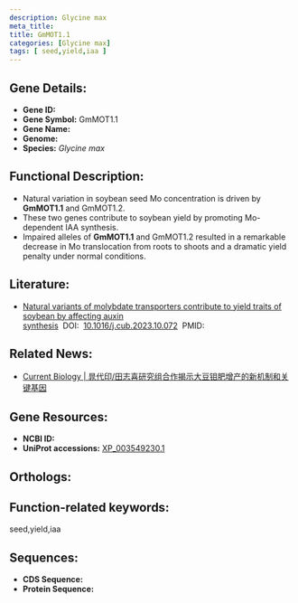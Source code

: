 ```yaml
---
description: Glycine max
meta_title:
title: GmMOT1.1
categories: [Glycine max]
tags: [ seed,yield,iaa ]
---
```


## Gene Details:
- **Gene ID:**	[]()
- **Gene Symbol:** GmMOT1.1
- **Gene Name:** 
- **Genome:** []()
- **Species:** *Glycine max*

## Functional Description:
   - Natural variation in soybean seed Mo concentration is driven by **GmMOT1.1** and GmMOT1.2.
   - These two genes contribute to soybean yield by promoting Mo-dependent IAA synthesis.
   - Impaired alleles of **GmMOT1.1** and GmMOT1.2 resulted in a remarkable decrease in Mo translocation from roots to shoots and a dramatic yield penalty under normal conditions.

## Literature:
   - [Natural variants of molybdate transporters contribute to yield traits of soybean by affecting auxin synthesis]( https://www.sciencedirect.com/science/article/pii/S0960982223015105)&nbsp;&nbsp;DOI:&nbsp;&nbsp;[10.1016/j.cub.2023.10.072](https://www.sciencedirect.com/science/article/pii/S0960982223015105)&nbsp;&nbsp;PMID:&nbsp;&nbsp;[](https://pubmed.ncbi.nlm.nih.gov//)

## Related News:
   - [Current Biology | 晁代印/田志喜研究组合作揭示大豆钼肥增产的新机制和关键基因](https://mp.weixin.qq.com/s?__biz=MzIyOTY2NDYyNQ==&mid=2247586954&idx=4&sn=d0d818df31d8333ff292e317fb98eb71&chksm=81f5e4d62ec4a0668aefb1b784f4d9713032a393f0ec5e97a1f233c0b3b4dac959458eeecbcd&scene=27#wechat_redirect)

## Gene Resources:
- **NCBI ID:** [](https://www.ncbi.nlm.nih.gov/gene/?term=)
- **UniProt accessions:** [XP_003549230.1](https://www.uniprot.org/uniprotkb/XP_003549230.1/entry)

## Orthologs:

## Function-related keywords:
seed,yield,iaa

## Sequences:
- **CDS Sequence:**
- **Protein Sequence:**
